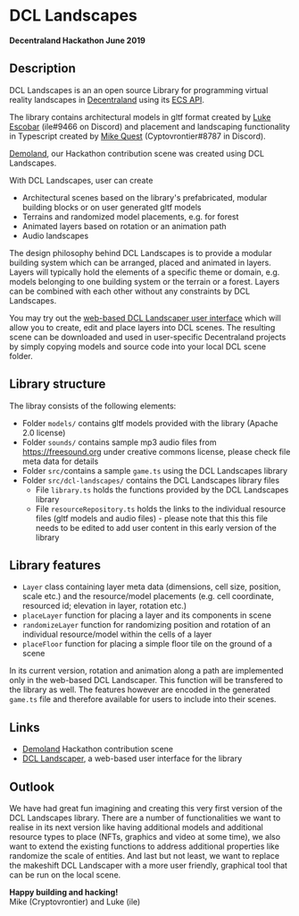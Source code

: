 # DCL Landscapes
**Decentraland Hackathon June 2019**

## Description
DCL Landscapes is an an open source Library for programming virtual reality landscapes in <a href="http://www.decentraland.org">Decentraland</a> using its <a href="https://github.com/decentraland/ecs-reference">ECS API</a>. 

The library contains architectural models in gltf format created by <a href="https://github.com/iillee">Luke Escobar</a> (ile#9466 on Discord) and placement and landscaping functionality in Typescript created by <a href="https://github.com/vrontier">Mike Quest</a> (Cyptovrontier#8787 in Discord).

<a href="http://www.cryptoquest.io:8090">Demoland</a>, our Hackathon contribution scene was created using DCL Landscapes.

With DCL Landscapes, user can create 

* Architectural scenes based on the library's prefabricated, modular building blocks or on user generated gltf models
* Terrains and randomized model placements, e.g. for forest 
* Animated layers based on rotation or an animation path
* Audio landscapes

The design philosophy behind  DCL Landscapes is to provide a modular building system which can be arranged, placed and animated in layers. Layers will typically hold the elements of a specific theme or domain, e.g. models belonging to one building system or the terrain or a forest. Layers can be combined with each other without any constraints by DCL Landscapes.   

You may try out the <a href="http://www.cryptoquest.io/dcl-landscapes/">web-based DCL Landscaper user interface</a> which will allow you to create, edit and place layers into DCL scenes. The resulting scene can be downloaded and used in user-specific Decentraland projects by simply copying models and source code into your local DCL scene folder.

## Library structure
The libray consists of the following elements:
* Folder `models/` contains gltf models provided with the library (Apache 2.0 license)
* Folder `sounds/` contains sample mp3 audio files from <a href="https://freesound.org">https://freesound.org</a> under creative commons license, please check file meta data for details  
* Folder `src/`contains a sample `game.ts` using the DCL Landscapes library
* Folder `src/dcl-landscapes/` contains the DCL Landscapes library files
  * File `library.ts` holds the functions provided by the DCL Landscapes library
  * File `resourceRepository.ts` holds the links to the individual resource files (gltf models and audio files) - please note that this this file needs to be edited to add user content in this early version of the library

## Library features
* `Layer` class containing layer meta data (dimensions, cell size, position, scale etc.) and the resource/model placements (e.g. cell coordinate, resourced id; elevation in layer, rotation etc.)
* `placeLayer` function for placing a layer and its components in scene
* `randomizeLayer` function for randomizing position and rotation of an individual resource/model within the cells of a layer
* `placeFloor` function for placing a simple floor tile on the ground of a scene

In its current version, rotation and animation along a path are implemented only in the web-based DCL Landscaper. This function will be transfered to the library as well. The features however are encoded in the generated `game.ts` file and therefore available for users to include into their scenes.

## Links
* <a href="http://www.cryptoquest.io:8090">Demoland</a> Hackathon contribution scene
* <a href="http://www.cryptoquest.io/dcl-landscapes/">DCL Landscaper</a>, a web-based user interface for the library

## Outlook
We have had great fun imagining and creating this very first version of the DCL Landscapes library. There are a number of functionalities we want to realise in its next version like having additional models and additional resource types to place (NFTs, graphics and video at some time), we also want to extend the existing functions to address additional properties like randomize the scale of entities. And last but not least, we want to replace the makeshift DCL Landscaper with a more user friendly, graphical tool that can be run on the local scene.   

**Happy building and hacking!**<br/>
Mike (Cryptovrontier) and Luke (ile)
